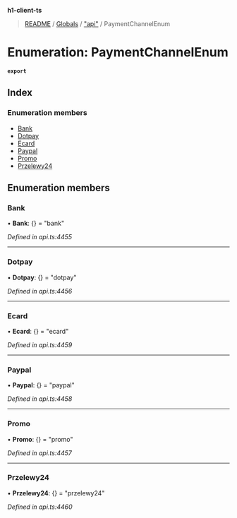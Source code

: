 **h1-client-ts**

> [README](../README.md) / [Globals](../globals.md) / ["api"](../modules/_api_.md) / PaymentChannelEnum

# Enumeration: PaymentChannelEnum

**`export`** 

## Index

### Enumeration members

* [Bank](_api_.paymentchannelenum.md#bank)
* [Dotpay](_api_.paymentchannelenum.md#dotpay)
* [Ecard](_api_.paymentchannelenum.md#ecard)
* [Paypal](_api_.paymentchannelenum.md#paypal)
* [Promo](_api_.paymentchannelenum.md#promo)
* [Przelewy24](_api_.paymentchannelenum.md#przelewy24)

## Enumeration members

### Bank

•  **Bank**: {} = "bank"

*Defined in api.ts:4455*

___

### Dotpay

•  **Dotpay**: {} = "dotpay"

*Defined in api.ts:4456*

___

### Ecard

•  **Ecard**: {} = "ecard"

*Defined in api.ts:4459*

___

### Paypal

•  **Paypal**: {} = "paypal"

*Defined in api.ts:4458*

___

### Promo

•  **Promo**: {} = "promo"

*Defined in api.ts:4457*

___

### Przelewy24

•  **Przelewy24**: {} = "przelewy24"

*Defined in api.ts:4460*
